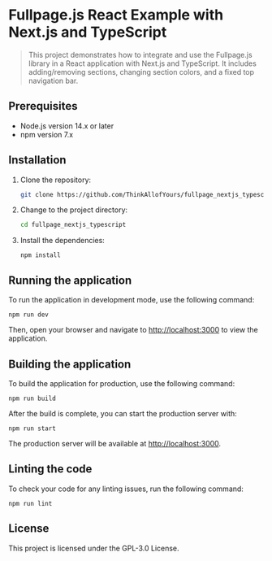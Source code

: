 Fullpage.js React Example with Next.js and TypeScript
=====================================================

> This project demonstrates how to integrate and use the Fullpage.js library in a React application with Next.js and TypeScript. It includes adding/removing sections, changing section colors, and a fixed top navigation bar.

Prerequisites
-------------

*   Node.js version 14.x or later
*   npm version 7.x

Installation
------------

1.  Clone the repository:
    
    ```bash
    git clone https://github.com/ThinkAllofYours/fullpage_nextjs_typescript.git
    ```
    
2.  Change to the project directory:
    
    ```bash
    cd fullpage_nextjs_typescript
    ```
    
3.  Install the dependencies:
    
    `npm install`
    

Running the application
-----------------------

To run the application in development mode, use the following command:



```
npm run dev
```

Then, open your browser and navigate to [http://localhost:3000](http://localhost:3000) to view the application.

Building the application
------------------------

To build the application for production, use the following command:


```
npm run build
```

After the build is complete, you can start the production server with:



```
npm run start
```

The production server will be available at [http://localhost:3000](http://localhost:3000).

Linting the code
----------------

To check your code for any linting issues, run the following command:

```
npm run lint
```

License
-------

This project is licensed under the GPL-3.0 License.